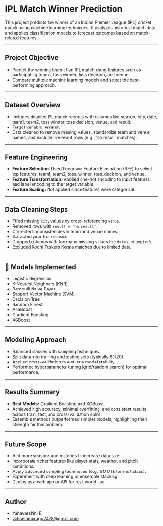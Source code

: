 # IPL Match Winner Prediction

This project predicts the winner of an Indian Premier League (IPL) cricket match using machine learning techniques. It analyzes historical match data and applies classification models to forecast outcomes based on match-related features.

---

## Project Objective
- Predict the winning team of an IPL match using features such as participating teams, toss winner, toss decision, and venue.
- Compare multiple machine learning models and select the best-performing approach.

---

## Dataset Overview
- Includes detailed IPL match records with columns like season, city, date, team1, team2, toss winner, toss decision, venue, and result.
- Target variable: **winner**.
- Data cleaned to remove missing values, standardize team and venue names, and exclude irrelevant rows (e.g., 'no result' matches).

---

## Feature Engineering
- **Feature Selection:** Used Recursive Feature Elimination (RFE) to select top features: team1, team2, toss_winner, toss_decision, and venue.
- **Feature Transformation:** Applied one-hot encoding to input features and label encoding to the target variable.
- **Feature Scaling:** Not applied since features were categorical.

---

## Data Cleaning Steps
- Filled missing `city` values by cross-referencing `venue`.
- Removed rows with `result = 'no result'`.
- Corrected inconsistencies in team and venue names.
- Extracted year from `season`.
- Dropped columns with too many missing values like `date` and `umpire3`.
- Excluded Kochi Tuskers Kerala matches due to limited data.

---

## 🤖 Models Implemented
- Logistic Regression
- K-Nearest Neighbors (KNN)
- Bernoulli Naive Bayes
- Support Vector Machine (SVM)
- Decision Tree
- Random Forest
- AdaBoost
- Gradient Boosting
- XGBoost

---

## Modeling Approach
- Balanced classes with sampling techniques.
- Split data into training and testing sets (typically 80/20).
- Applied cross-validation to evaluate model stability.
- Performed hyperparameter tuning (grid/random search) for optimal performance.

---

## Results Summary
- **Best Models:** Gradient Boosting and XGBoost.
- Achieved high accuracy, minimal overfitting, and consistent results across train, test, and cross-validation splits.
- Ensemble methods outperformed simpler models, highlighting their strength for this problem.

---

## Future Scope
- Add more seasons and matches to increase data size.
- Incorporate richer features like player stats, weather, and pitch conditions.
- Apply advanced sampling techniques (e.g., SMOTE for multiclass).
- Experiment with deep learning or ensemble stacking.
- Deploy as a web app or API for real-world use.

---

## Author
- Yahavarshini E
- yahaelamurugu2428@gmail.com



